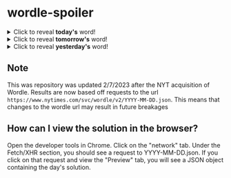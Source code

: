 # wordle-spoiler

<details>
  <summary>Click to reveal <b>today's</b> word!</summary>
  <br>
  <b> ocean </b>
</details>

<details>
  <summary>Click to reveal <b>tomorrow's</b> word!</summary>
  <br>
  <b> choir </b>
</details>

<details>
  <summary>Click to reveal <b>yesterday's</b> word!</summary>
  <br>
  <b> wordy </b>
</details>

## Note
This was repository was updated 2/7/2023 after the NYT acquisition of Wordle. Results are now based off requests to the url `https://www.nytimes.com/svc/wordle/v2/YYYY-MM-DD.json`. This means that changes to the wordle url may result in future breakages

## How can I view the solution in the browser?
Open the developer tools in Chrome. Click on the "network" tab. Under the Fetch/XHR section, you should see a request to YYYY-MM-DD.json. If you click on that request and view the "Preview" tab, you will see a JSON object containing the day's solution.